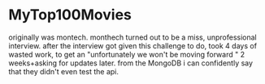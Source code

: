 # MyTop100Movies
originally was montech.
monthech turned out to be a miss, unprofessional interview. 
after the interview got given this challenge to do, took 4 days of wasted work, to get an "unfortunately we won't be moving forward " 2 weeks+asking for updates later.
from the MongoDB i can confidently say that they didn't even test the api.
